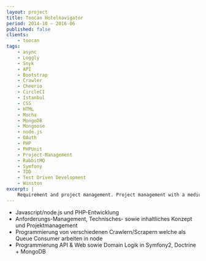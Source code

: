 ```yaml
---
layout: project
title: Toocan Hotelnavigator
period: 2014-10 – 2016-06
published: false
clients:
    - toocan
tags:
    - async
    - Loggly
    - Snyk
    - API
    - Bootstrap
    - Crawler
    - Cheerio
    - CircleCI
    - Istanbul
    - CSS
    - HTML
    - Mocha
    - MongoDB
    - Mongoose
    - node.js
    - OAuth
    - PHP
    - PHPUnit
    - Project-Management
    - RabbitMQ
    - Symfony
    - TDD
    - Test Driven Development
    - Winston
excerpt: |
    Requirement and project management. Project management with a medium sized dev team. Rewrite high-performance web-scraping solution (Node.js) and  public interface with different profile pages and API in Symfony2.
---
```

- Javascript/node.js und PHP-Entwicklung
- Anforderungs-Management, Technisches- sowie inhaltliches Konzept und Projektmanagement
- Programmierung von verschiedenen Crawlern/Scrapern welche als Queue Consumer arbeiten in node
- Programmierung API & Web sowie Domain Logik in Symfony2, Doctrine + MongoDB
